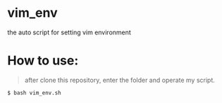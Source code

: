 # vim_env
the auto script for setting vim environment 


# **How to use:**
> after clone this repository, enter the folder and operate my script.
```
$ bash vim_env.sh 
```
